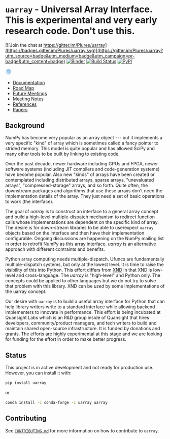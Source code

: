 # `uarray` - Universal Array Interface. This is experimental and very early research code. Don't use this.

[![Join the chat at https://gitter.im/Plures/uarray](https://badges.gitter.im/Plures/uarray.svg)](https://gitter.im/Plures/uarray?utm_source=badge&utm_medium=badge&utm_campaign=pr-badge&utm_content=badge) [![Binder](https://mybinder.org/badge.svg)](https://mybinder.org/v2/gh/Quansight-Labs/uarray/master?urlpath=lab/tree/notebooks/NumPy%20Compat.ipynb) [![Build Status](https://dev.azure.com/Quansight-Labs/uarray/_apis/build/status/Quansight-Labs.uarray?branchName=master)](https://dev.azure.com/Quansight-Labs/uarray/_build/latest?definitionId=1&branchName=master) [![PyPI](https://img.shields.io/pypi/v/uarray.svg?style=flat-square)](https://pypi.org/project/uarray/)

<img src="docs/logo.png" width="20em" alt="uarray logo">

- [Documentation](https://uarray.readthedocs.io/en/latest/)
- [Road Map](https://github.com/orgs/Quansight-Labs/projects/1)
- [Future Meetings](https://calendar.google.com/calendar/embed?src=quansight.com_cg7sf4usbcn18gdhdb3l2c6v1g%40group.calendar.google.com&ctz=America%2FNew_York)
- [Meeting Notes](https://github.com/Quansight-Labs/uarray/wiki/Meeting-Notes)
- [References](https://github.com/Quansight-Labs/uarray/wiki/References)
- [Papers](https://paperpile.com/shared/fHftX5)

## Background

NumPy has become very popular as an array object --- but it implements
a very specific "kind" of array which is sometimes called a fancy
pointer to strided memory. This model is quite popular and has allowed
SciPy and many other tools to be built by linking to existing code.

Over the past decade, newer hardware including GPUs and FPGA, newer
software systems (including JIT compilers and code-generation systems)
have become popular. Also new "kinds" of arrays have been created or
contemplated including distributed arrays, sparse arrays, "unevaluated
arrays", "compressed-storage" arrays, and so forth. Quite often, the
downstream packages and algorithms that use these arrays don't need
the implementation details of the array. They just need a set of basic
operations to work (the interface).

The goal of _uarray_ is to construct an interface to a general array
concept and build a high-level multiple-dispatch mechanism to
redirect function calls whose implementations are dependent on the
specific kind of array. The desire is for down-stream libraries to be
able to use/expect `uarray` objects based on the interface and then have
their implementation configurable. Ongoing discussions are happening
on the NumPy mailing list in order to retrofit NumPy as this array
interface. _uarray_ is an alternative approach with different
contraints and benefits.

Python array computing needs multiple-dispatch. Ufuncs are
fundamentally multiple-dispatch systems, but only at the lowest level.
It is time to raise the visibility of this into Python. This effort
differs from [XND](https://xnd.io/) in that XND is low-level and
cross-language. The _uarray_ is "high-level" and Python only. The
concepts could be applied to other languages but we do not try to
solve that problem with this library. XND can be _used_ by some
implementations of the uarray concept.

Our desire with `uarray` is to build a useful array interface for Python
that can help library writers write to a standard interface while
allowing backend implementers to innovate in performance. This effort
is being incubated at Quansight Labs which is an R&D group inside of
Quansight that hires developers, community/product managers, and
tech writers to build and maintain shared open-source infrastructure.
It is funded by donations and grants. The efforts are highly
experimental at this stage and we are looking for funding for the
effort in order to make better progress.

## Status

This project is in active development and not ready for production use. However, you can install it with:

```bash
pip install uarray
```

or

```bash
conda install -c conda-forge -c uarray uarray
```

## Contributing

See [`CONTRIBUTING.md`](CONTRIBUTING.md) for more information on how to contribute to `uarray`.
